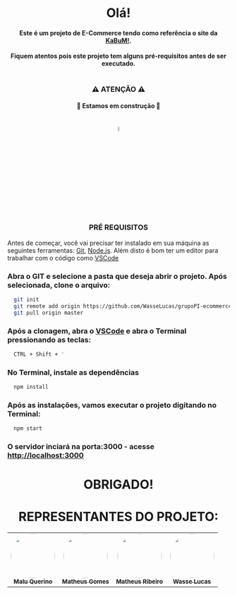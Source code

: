 

<h1 align="center"> Olá! </h1>

<h4 align="center">Este é um projeto de E-Commerce tendo como referência o site da <a href="https://www.kabum.com.br" target="_blank" rel="noreferrer noopener">KaBuM!</a>.</h4>

<p align="center"><b>Fiquem atentos pois este projeto tem alguns pré-requisitos antes de ser executado.</b></p>
<h1></h1>

<div>
  <h3 align="center">⚠ ATENÇÃO ⚠</h3>
    <h4 align="center">	🚧 Estamos em construção 🚧</h4>
</div>

<h1></h1>
<DIV align="center"><img src="https://user-images.githubusercontent.com/107892746/198664504-88c97247-474b-4ef2-903c-6eb2119df615.png" width="5%">
  <h3>PRÉ REQUISITOS</h3>
</div>

Antes de começar, você vai precisar ter instalado em sua máquina as seguintes ferramentas:
[Git](https://git-scm.com), [Node.js](https://nodejs.org/en/). 
Além disto é bom ter um editor para trabalhar com o código como <a href="https://code.visualstudio.com/" target="_blank">VSCode</a>

### Abra o GIT e selecione a pasta que deseja abrir o projeto. Após selecionada, clone o arquivo:
```bash
  git init
  git remote add origin https://github.com/WasseLucas/grupoPI-ecommerce
  git pull origin master
```

### Após a clonagem, abra o <a href="https://code.visualstudio.com/" target="_blank">VSCode</a> e abra o Terminal pressionando as teclas:
```bash
  CTRL + Shift + '
```  

### No Terminal, instale as dependências
```bash
  npm install 
```

### Após as instalações, vamos executar o projeto digitando no Terminal:
```bash
  npm start
```


### O servidor inciará na porta:3000 - acesse <http://localhost:3000>

<h1 align="center"> OBRIGADO! </h1>

<div align="center"><h1>REPRESENTANTES DO PROJETO:</h1></div>

<table align="center">
  <tr>
       <td align="center"><a href="https://github.com/maluquerino"><img style="border-radius: 50%;" src="https://avatars.githubusercontent.com/u/107891390?v=4" width="100px;" alt=""/><br /><sub><b>Malu Querino</b></sub></a><br />
       <td align="center"><a href="https://github.com/Rudegog"><img style="border-radius: 50%;" src="https://scontent.fcgh37-1.fna.fbcdn.net/v/t39.30808-6/315449613_5566355430144828_260681987655510806_n.jpg?_nc_cat=100&ccb=1-7&_nc_sid=09cbfe&_nc_ohc=dpJlW833O_kAX-8GW5E&_nc_oc=AQnf2S3juq2qIxWA4Kjo-7XUXOuf8J3PGlgQDMTC5zrmCYscO2948nfQwNwMLyULgNE&_nc_ht=scontent.fcgh37-1.fna&oh=00_AfB7Oeuyh0ZGpm6NUOYD6R2muwRtSvkcpbjTYEjC9QF9VQ&oe=638E6C5F" width="100px;" alt=""/><br /><sub><b>Matheus Gomes</b></sub></a><br />
    <td align="center"><a href="https://github.com/mathe153"><img style="border-radius: 50%;" src="https://avatars.githubusercontent.com/u/35440139?v=4" width="100px;" alt=""/><br /><sub><b>Matheus Ribeiro</b></sub></a><br /></td>
        <td align="center"><a href="https://github.com/WasseLucas"><img style="border-radius: 50%;" src="https://avatars.githubusercontent.com/u/106719047?v=4" width="100px;" alt=""/><br /><sub><b>Wasse Lucas</b></sub></a><br />
</table>
